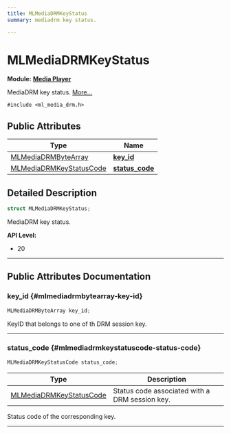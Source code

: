 ```yaml
---
title: MLMediaDRMKeyStatus
summary: mediadrm key status. 

---
```


# MLMediaDRMKeyStatus

**Module:** **[Media Player](/versioned_docs/version-22-Mar-2023/api-ref/api/Modules/group___media_player/group___media_player.md)**



MediaDRM key status.  [More...](#detailed-description)


`#include <ml_media_drm.h>`

## Public Attributes

| Type           | Name           |
| -------------- | -------------- |
| [MLMediaDRMByteArray](/versioned_docs/version-22-Mar-2023/api-ref/api/Modules/group___media_player/struct_m_l_media_d_r_m_byte_array.md) | **[key_id](/versioned_docs/version-22-Mar-2023/api-ref/api/Modules/group___media_player/struct_m_l_media_d_r_m_key_status.md#mlmediadrmbytearray-key-id)**  |
| [MLMediaDRMKeyStatusCode](/versioned_docs/version-22-Mar-2023/api-ref/api/Modules/group___media_player/group___media_player.md#enums-mlmediadrmkeystatuscode) | **[status_code](/versioned_docs/version-22-Mar-2023/api-ref/api/Modules/group___media_player/struct_m_l_media_d_r_m_key_status.md#mlmediadrmkeystatuscode-status-code)**  |

## Detailed Description

```cpp
struct MLMediaDRMKeyStatus;
```

MediaDRM key status. 




**API Level:**
  * 20 




-----------
## Public Attributes Documentation

### key_id {#mlmediadrmbytearray-key-id}

```cpp
MLMediaDRMByteArray key_id;
```


KeyID that belongs to one of th DRM session key. 





-----------

### status_code {#mlmediadrmkeystatuscode-status-code}

```cpp
MLMediaDRMKeyStatusCode status_code;
```



| Type | Description |
|--|--|
| [MLMediaDRMKeyStatusCode](/versioned_docs/version-22-Mar-2023/api-ref/api/Modules/group___media_player/group___media_player.md#enums-mlmediadrmkeystatuscode) | Status code associated with a DRM session key.  |


Status code of the corresponding key. 





-----------


